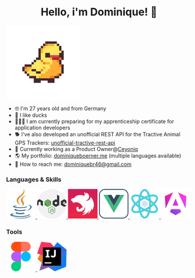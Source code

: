 <h1 align="center">Hello, i'm Dominique! 👋</h1>
<img height="200" src="https://raw.githubusercontent.com/dominique-boerner/dominique-boerner/main/duck.gif" />

* 🤓 I'm 27 years old and from Germany
* 🦆 I like ducks
* 👨🏻‍🎓 I am currently preparing for my apprenticeship certificate for application developers
* 🐕 I've also developed an unofficial REST API for the Tractive Animal GPS Trackers: <a href="https://github.com/dominique-boerner/unofficial-tractive-rest-api">unofficial-tractive-rest-api</a>
* 🚀 Currently working as a Product Owner@<a href="https://ceyoniq.com">Ceyoniq</a>
* 🌎 My portfolio: <a href="dominiqueboerner.me">dominiqueboerner.me</a> (multiple languages available)
* 📧 How to reach me: <a href="dominiquebr46@gmail.com">dominiquebr46@gmail.com</a>

<h3>Languages & Skills</h3>

<div>
  <a href="https://www.w3schools.com/java/">
    <img height="80" src="https://raw.githubusercontent.com/dominique-boerner/dominique-boerner/main/assets/java.png" />
  </a>
  <a href="https://nodejs.org/en">
    <img height="80" src="https://raw.githubusercontent.com/dominique-boerner/dominique-boerner/main/assets/nodejs.png" />
  </a>
  <a href="https://nestjs.com/">
    <img height="80" src="https://raw.githubusercontent.com/dominique-boerner/dominique-boerner/main/assets/nestjs.png" />
  </a>
  <a href="https://vuejs.org/">
    <img height="80" src="https://raw.githubusercontent.com/dominique-boerner/dominique-boerner/main/assets/vue.png" />
  </a>
  <a href="https://react.dev/">
    <img height="80" src="https://raw.githubusercontent.com/dominique-boerner/dominique-boerner/main/assets/science.png" />
  </a>
  <a href="https://angular.io/">
    <img height="80" src="https://raw.githubusercontent.com/dominique-boerner/dominique-boerner/main/assets/angular.png" />
  </a>
</div>

<h3>Tools</h3>

<div>
  <a href="https://www.figma.com/">
    <img height="80" src="https://raw.githubusercontent.com/dominique-boerner/dominique-boerner/main/assets/figma.png" />
  </a>
  <a href="https://www.jetbrains.com/idea/">
    <img height="80" src="https://raw.githubusercontent.com/dominique-boerner/dominique-boerner/main/assets/intellij.png" />
  </a>
</div>
